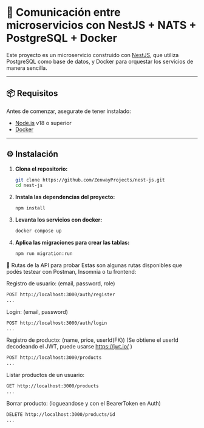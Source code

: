 # 🚀 Comunicación entre microservicios con NestJS + NATS + PostgreSQL + Docker

Este proyecto es un microservicio construido con [NestJS](https://nestjs.com/), que utiliza PostgreSQL como base de datos, y Docker para orquestar los servicios de manera sencilla.

---

## 📦 Requisitos

Antes de comenzar, asegurate de tener instalado:

- [Node.js](https://nodejs.org/) v18 o superior
- [Docker](https://www.docker.com/)

---

## ⚙️ Instalación

1. **Clona el repositorio:**

   ```bash
   git clone https://github.com/ZenwayProjects/nest-js.git
   cd nest-js
   ```
2. **Instala las dependencias del proyecto:**
   ```bash
   npm install
   ```
3. **Levanta los servicios con docker:**
   ```bash
   docker compose up
   ```
4. **Aplica las migraciones para crear las tablas:**
   ```bash
   npm run migration:run
   ```
🔐 Rutas de la API para probar
Estas son algunas rutas disponibles que podés testear con Postman, Insomnia o tu frontend:

Registro de usuario: (email, password, role)
```bash
POST http://localhost:3000/auth/register
...
```
Login: (email, password)
```bash
POST http://localhost:3000/auth/login
...
```
Registro de producto: (name, price, userId(FK))  (Se obtiene el userId decodeando el JWT, puede usarse https://jwt.io/ )
```bash
POST http://localhost:3000/products
...
```
Listar productos de un usuario:
```bash
GET http://localhost:3000/products
...
```
Borrar producto: (logueandose y con el BearerToken en Auth)
```bash
DELETE http://localhost:3000/products/id
...
```



